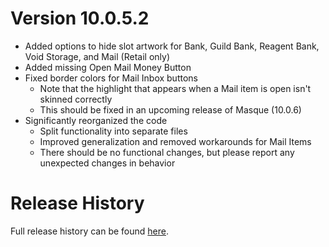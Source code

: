 # Version 10.0.5.2

* Added options to hide slot artwork for Bank, Guild Bank, Reagent Bank, Void Storage, and Mail (Retail only)
* Added missing Open Mail Money Button
* Fixed border colors for Mail Inbox buttons
  * Note that the highlight that appears when a Mail item is open isn't skinned correctly
  * This should be fixed in an upcoming release of Masque (10.0.6)
* Significantly reorganized the code
  * Split functionality into separate files
  * Improved generalization and removed workarounds for Mail Items
  * There should be no functional changes, but please report any unexpected changes in behavior

# Release History

Full release history can be found [here](https://github.com/kstange/MasqueBlizzInv/wiki/Release-Notes).

